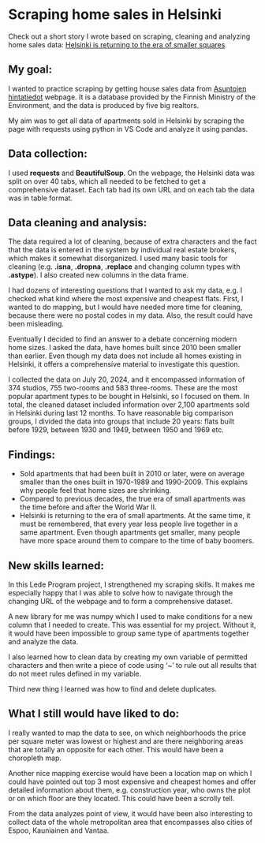 # Scraping home sales in Helsinki

Check out a short story I wrote based on scraping, cleaning and analyzing home sales data: [Helsinki is returning to the era of smaller squares
](https://tegelvee.github.io/scraping-homes/)

## My goal:
I wanted to practice scraping by getting house sales data from [Asuntojen hintatiedot](https://asuntojen.hintatiedot.fi/haku/) webpage.  It is a database provided by the Finnish Ministry of the Environment, and the data is produced by five big realtors. 

My aim was to get all data of apartments sold in Helsinki by scraping the page with requests using python in VS Code and analyze it using pandas.

## Data collection:
I used **requests** and **BeautifulSoup**. On the webpage, the Helsinki data was split on over 40 tabs, which all needed to be fetched to get a comprehensive dataset. Each tab had its own URL and on each tab the data was in table format.

## Data cleaning and analysis:
The data required a lot of cleaning, because of extra characters and the fact that the data is entered in the system by individual real estate brokers, which makes it somewhat disorganized. I used many basic tools for cleaning (e.g. **.isna**, **.dropna**, **.replace** and changing column types with **.astype**). I also created new columns in the data frame.

I had dozens of interesting questions that I wanted to ask my data, e.g. I checked what kind where the most expensive and cheapest flats. First, I wanted to do mapping, but I would have needed more time for cleaning, because there were no postal codes in my data. Also, the result could have been misleading.

Eventually I decided to find an answer to a debate concerning modern home sizes. I asked the data, have homes built since 2010 been smaller than earlier. Even though my data does not include all homes existing in Helsinki, it offers a comprehensive material to investigate this question. 

I collected the data on July 20, 2024, and it encompassed information of 374 studios, 755 two-rooms and 583 three-rooms. These are the most popular apartment types to be bought in Helsinki, so I focused on them. In total, the cleaned dataset included information over 2,100 apartments sold in Helsinki during last 12 months. 
To have reasonable big comparison groups, I divided the data into groups that include 20 years: flats built before 1929, between 1930 and 1949, between 1950 and 1969 etc.

## Findings:
* Sold apartments that had been built in 2010 or later, were on average smaller than the ones built in 1970-1989 and 1990-2009. This explains why people feel that home sizes are shrinking.
* Compared to previous decades, the true era of small apartments was the time before and after the World War II.
* Helsinki is returning to the era of small apartments. At the same time, it must be remembered, that every year less people live together in a same apartment. Even though apartments get smaller, many people have more space around them to compare to the time of baby boomers. 

## New skills learned:
In this Lede Program project, I strengthened my scraping skills. It makes me especially happy that I was able to solve how to navigate through the changing URL of the webpage and to form a comprehensive dataset.

A new library for me was numpy which I used to make conditions for a new column that I needed to create. This was essential for my project. Without it, it would have been impossible to group same type of apartments together and analyze the data.

I also learned how to clean data by creating my own variable of permitted characters and then write a piece of code using ‘~’ to rule out all results that do not meet rules defined in my variable. 

Third new thing I learned was how to find and delete duplicates.

## What I still would have liked to do:
I really wanted to map the data to see, on which neighborhoods the price per square meter was lowest or highest and are there neighboring areas that are totally an opposite for each other. This would have been a choropleth map.

Another nice mapping exercise would have been a location map on which I could have pointed out top 3 most expensive and cheapest homes and offer detailed information about them, e.g. construction year, who owns the plot or on which floor are they located. This could have been a scrolly tell.

From the data analyzes point of view, it would have been also interesting to collect data of the whole metropolitan area that encompasses also cities of Espoo, Kauniainen and Vantaa.

